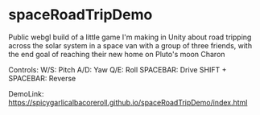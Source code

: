 # spaceRoadTripDemo
Public webgl build of a little game I'm making in Unity about road tripping across the solar system in a space van with a group of three friends, with the end goal of reaching their new home on Pluto's moon Charon


Controls: 
W/S: Pitch
A/D: Yaw
Q/E: Roll
SPACEBAR: Drive
SHIFT + SPACEBAR: Reverse

DemoLink: https://spicygarlicalbacoreroll.github.io/spaceRoadTripDemo/index.html
